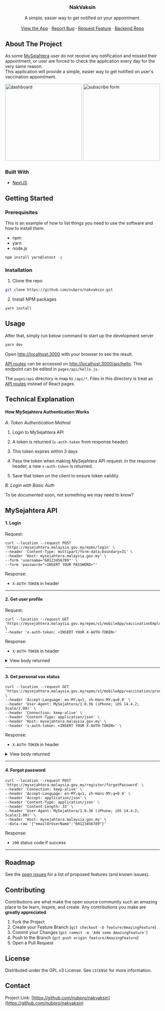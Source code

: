 <br />

<h3 align="center">NakVaksin</h3>

<p align="center">
A simple, easier way to get notified on your appointment.
<br />
<br />
<a href="https://nakvaksin.vercel.app/">View the App</a>
·
<a href="https://github.com/nubpro/nakvaksin/issues">Report Bug</a>
·
<a href="https://github.com/nubpro/nakvaksin/issues">Request Feature</a>
·
<a href="https://github.com/cwcheak/nakvaksin-backend">Backend Repo</a>
</p>

<!-- ABOUT THE PROJECT -->

## About The Project

As some [MySejahtera](https://mysejahtera.malaysia.gov.my/intro_en/) user do not receive any notification and missed their appointment, or user are forced to check the application every day for the very same reason.
<br>
This application will provide a simple, easier way to get notified on user's vaccination appointment.

<img src="https://user-images.githubusercontent.com/762914/134812928-a6e6f17f-33d8-4575-a4c3-14ad14ac9a3c.png" alt="dashboard" width="250"/>
<img src="https://user-images.githubusercontent.com/762914/134812805-049616ca-eecf-4784-97b3-028bf8bb6ae2.png" alt="subscribe form" width="250"/>

### Built With

-   [NextJS](https://nextjs.org/)

<!-- GETTING STARTED -->

## Getting Started

### Prerequisites

This is an example of how to list things you need to use the software and how to install them.

-   npm
-   yarn
-   node.js

```sh
npm install yarn@latest -g
```

### Installation

1. Clone the repo

```sh
git clone https://github.com/nubpro/nakvaksin.git
```

2. Install NPM packages

```sh
yarn install
```

<!-- USAGE EXAMPLES -->

## Usage

After that, simply run below command to start up the development server

```sh
yarn dev
```

Open [http://localhost:3000](http://localhost:3000) with your browser to see the result.

[API routes](https://nextjs.org/docs/api-routes/introduction) can be accessed on
[http://localhost:3000/api/hello](http://localhost:3000/api/hello). This endpoint can be edited in `pages/api/hello.js`.

The `pages/api` directory is map to `/api/*`. Files in this directory is treat as
[API routes](https://nextjs.org/docs/api-routes/introduction) instead of React pages.

## Technical Explanation

#### How MySejahtera Authentication Works

_A. Token Authentication Method_

1. Login to MySejahtera API

2. A token is returned (`x-auth-token` from response header)

3. This token expires within 3 days

4. Pass the token when making MySejahtera API request. In the response header, a new `x-auth-token` is returned.

5. Save that token on the client to ensure token validity.

_B. Login with Basic Auth_

To be documented soon, not something we may need to know?

## MySejahtera API

#### 1. Login

Request:

```curl
curl --location --request POST 'https://mysejahtera.malaysia.gov.my/epms/login' \
--header 'Content-Type: multipart/form-data;boundary=31' \
--header 'Host: mysejahtera.malaysia.gov.my' \
--form 'username="60123456789"' \
--form 'password="<INSERT YOUR PASSWORD>"'
```

Response:

-   `X-AUTH-TOKEN` in header

---

#### 2. Get user profile

Request:

```
curl --location --request GET 'https://mysejahtera.malaysia.gov.my/epms/v1/mobileApp/vaccinationEmployeeInfo' \
--header 'x-auth-token: <INSERT YOUR X-AUTH-TOKEN>'
```

Response:

-   `X-AUTH-TOKEN` in header
<details>
  <summary>View body returned</summary>

```json
{
    "employeeInfo": {
        "employeeId": "F36D245FB41354E17DC2C8816FD18AFA892XXXXXXX",
        "displayName": "<YOUR FULL NAME>",
        "imageUrl": null,
        "employeeCode": "60123456789",
        "email": null,
        "userName": "60123456789",
        "designation": "Low Risk No Symptom",
        "designationCode": "LOW_RISK_NS",
        "organizationName": "Selangor",
        "localeName": "en_US",
        "primarySupervisor": {
            "id": "F36D245FB41354E17DC2C8816FXXXXXXXX",
            "empCode": "EMP1",
            "displayName": "CPRC KKM",
            "imageUrl": "https://mysejahtera.malaysia.gov.my/epms/noAuth/image/27/EMPLOYEE_IMAGE/267_27_bc104428-84df-41c8-xxxx.jpg",
            "email": "cdcmalaysiaa@gmail.com",
            "userName": "cdcmalaysiaa@gmail.com"
        },
        "secSupervisorList": [],
        "theme": {
            "primaryrgb": "rgb(58,131,255)",
            "headerrgb": "rgb(58,131,255)"
        },
        "lastModifiedOn": 1596436824000,
        "location": {
            "lat": 6.021034052466086,
            "lng": 116.12464023715202,
            "imageUrl": "/images/lowRisk.png"
        },
        "phoneNumber": "60123456789",
        "licenceNumber": "<YOUR IC NUMBER>",
        "postcode": "<YOUR POSTCODE>",
        "address": "<YOUR ADDRESS>",
        "homeLocation": null,
        "hasHighRiskDependents": null,
        "isInterested": true,
        "firstLogin": false,
        "isDemoUser": false,
        "isTodoEnabled": true,
        "isScorecardHistoryEnabled": false,
        "showDisplayPictureAsTenantLogo": false,
        "canShare": false,
        "canDiscuss": false,
        "hasTeam": false,
        "analyticsEnabled": false,
        "eligibleForVaccine": false,
        "selfVerified": true,
        "nonVaccinationAccount": false,
        "passportNumber": null,
        "dateOfBirth": null,
        "tenantImageUrl": "https://mysejahtera.malaysia.gov.my/epms/noAuth/image/27/TENANT_IMAGE/27_2750d863-e6ce-450b-8d4e-dxxxb.png",
        "tenantFont": null,
        "tenantLogoUrl": "https://mysejahtera.malaysia.gov.my/epms/noAuth/image/27/TENANT_LOGO/27_9439be0d-b332-4fa1-b527-d0c3cb9b727cxxxPinA.png",
        "tenantName": "MySejahtera",
        "tenantLoaderUrl": null,
        "verificationStatus": "NOT_YET_STARTED",
        "editableFields": ["IMAGE", "DOB", "PASSPORT_NUMBER"]
    },
    "vaccineDependents": []
}
```

</details>

---

#### 3. Get personal vax status

```
curl --location --request GET 'https://mysejahtera.malaysia.gov.my/epms/v1/mobileApp/vaccination/processFlow' \
--header 'Accept-Language: en-MY;q=1, zh-Hans-MY;q=0.9' \
--header 'User-Agent: MySejahtera/1.0.36 (iPhone; iOS 14.4.2; Scale/2.00)' \
--header 'Connection: keep-alive' \
--header 'Content-Type: application/json' \
--header 'Host: mysejahtera.malaysia.gov.my' \
--header 'x-auth-token: <INSERT YOUR X-AUTH-TOKEN>' \
```

Response:

-   `X-AUTH-TOKEN` in header
<details>
  <summary>View body returned</summary>

```json
[
    {
        "timestamp": "03-Mar",
        "headerText": {
            "ms_MY": "Berdaftar",
            "en_US": "Registered"
        },
        "state": "COMPLETED",
        "data": [
            {
                "text": {
                    "ms_MY": "Notis:",
                    "en_US": "Note:"
                },
                "value": "Anda telah berjaya mendaftar untuk Program Imunisasi COVID-19 Kebangsaan. Langkah seterusnya akan dibuka setelah anda layak untuk menerima vaksinasi seperti yang dirancang oleh kerajaan. / You have successfully registered for the vaccination program. The next steps will be enabled once you become eligible as per the National Immunization Plan"
            }
        ],
        "action": []
    },
    {
        "timestamp": "04-Jun",
        "headerText": {
            "ms_MY": "Penilaian",
            "en_US": "Assessment"
        },
        "state": "ACTIVE",
        "data": [],
        "action": [
            {
                "text": {
                    "ms_MY": "1. Kemaskini maklumat pendaftaran anda",
                    "en_US": "1. Update your registration details"
                },
                "value": "PRE_SCREENING_ASSESSMENT"
            },
            {
                "text": {
                    "ms_MY": "2. Kemaskini alamat tempat tinggal semasa anda",
                    "en_US": "2. Update your home address"
                },
                "value": "UPDATE_ADDRESS_ASSESSMENT"
            },
            {
                "text": {
                    "ms_MY": "3. Klik jika hamil / menyusukan anak",
                    "en_US": "3. Click if pregnant / breastfeeding"
                },
                "value": "PREGNANCY_ASSESSMENT"
            }
        ]
    },
    {
        "timestamp": null,
        "headerText": {
            "ms_MY": "Layak untuk vaksinasi?",
            "en_US": "Eligible for vaccine?"
        },
        "state": "PENDING",
        "data": [],
        "action": []
    },
    {
        "timestamp": null,
        "headerText": {
            "ms_MY": "Temu janji Dos 1",
            "en_US": "1st Dose appointment"
        },
        "state": "PENDING",
        "data": [],
        "action": []
    },
    {
        "timestamp": null,
        "headerText": {
            "ms_MY": "Dos 1 selesai",
            "en_US": "1st Dose completed"
        },
        "state": "PENDING",
        "data": [],
        "action": []
    },
    {
        "timestamp": null,
        "headerText": {
            "ms_MY": "Temu janji Dos 2",
            "en_US": "2nd Dose appointment"
        },
        "state": "PENDING",
        "data": [],
        "action": []
    },
    {
        "timestamp": null,
        "headerText": {
            "ms_MY": "Dos 2 selesai",
            "en_US": "2nd Dose completed"
        },
        "state": "PENDING",
        "data": [],
        "action": []
    },
    {
        "timestamp": null,
        "headerText": {
            "ms_MY": "Sijil digital dikeluarkan",
            "en_US": "Digital certificate issued"
        },
        "state": "PENDING",
        "data": [],
        "action": []
    }
]
```

</details>
  
---

#### 4. Forgot password

```
curl --location --request POST 'https://mysejahtera.malaysia.gov.my/register/forgotPassword' \
--header 'Connection: keep-alive' \
--header 'Accept-Language: en-MY;q=1, zh-Hans-MY;q=0.9' \
--header 'Accept: application/json' \
--header 'Content-Type: application/json' \
--header 'Content-Length: 33' \
--header 'User-Agent: MySejahtera/1.0.36 (iPhone; iOS 14.4.2; Scale/2.00)' \
--header 'Host: mysejahtera.malaysia.gov.my' \
--data-raw '{"emailOrUserName":"60123456789"}'
```

Response:

-   `200` status code if success

---

<!-- ROADMAP -->

## Roadmap

See the [open issues](https://github.com/nubpro/nakvaksin/issues) for a list of proposed features (and known issues).

<!-- CONTRIBUTING -->

## Contributing

Contributions are what make the open source community such an amazing place to be learn, inspire, and create. Any
contributions you make are **greatly appreciated**.

1. Fork the Project
2. Create your Feature Branch (`git checkout -b feature/AmazingFeature`)
3. Commit your Changes (`git commit -m 'Add some AmazingFeature'`)
4. Push to the Branch (`git push origin feature/AmazingFeature`)
5. Open a Pull Request

<!-- LICENSE -->

## License

Distributed under the GPL v3 License. See `LICENSE` for more information.

<!-- CONTACT -->

## Contact

<!-- Your Name - [@twitter_handle](https://twitter.com/twitter_handle) - email -->

Project Link: [https://github.com/nubpro/nakvaksin](https://github.com/nubpro/nakvaksin)
